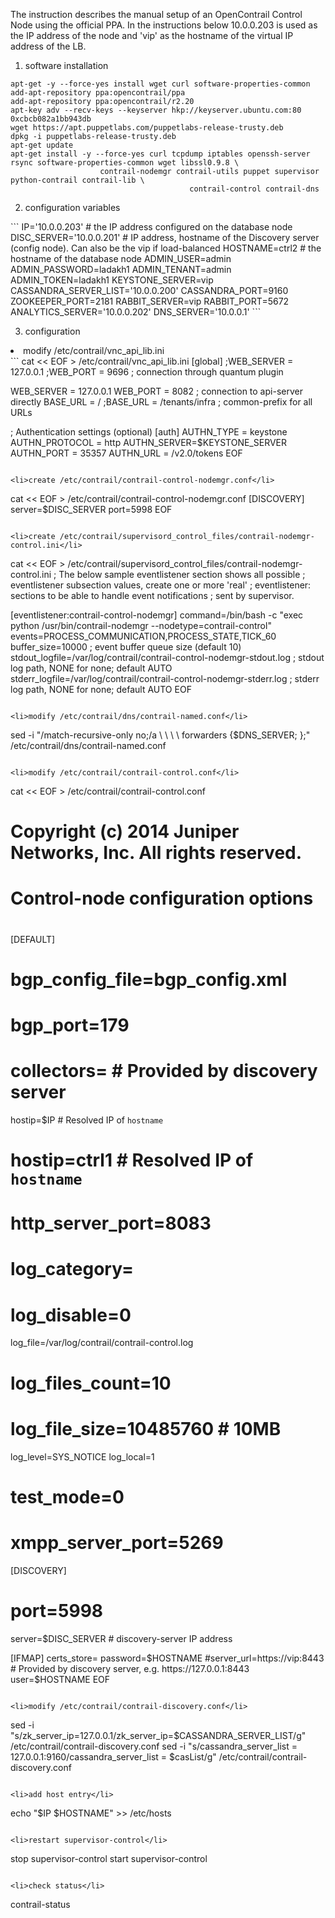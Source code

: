 The instruction describes the manual setup of an OpenContrail Control Node using
the official PPA. In the instructions below 10.0.0.203 is used as the IP address
of the node and 'vip' as the hostname of the virtual IP address of the LB.

<ol>
<li>software installation</li>
</ol>

```
apt-get -y --force-yes install wget curl software-properties-common
add-apt-repository ppa:opencontrail/ppa
add-apt-repository ppa:opencontrail/r2.20
apt-key adv --recv-keys --keyserver hkp://keyserver.ubuntu.com:80 0xcbcb082a1bb943db
wget https://apt.puppetlabs.com/puppetlabs-release-trusty.deb
dpkg -i puppetlabs-release-trusty.deb
apt-get update
apt-get install -y --force-yes curl tcpdump iptables openssh-server rsync software-properties-common wget libssl0.9.8 \
					contrail-nodemgr contrail-utils puppet supervisor python-contrail contrail-lib \
                                        contrail-control contrail-dns
```

<ol start=2>
<li>configuration variables</li>
</ol>
```
IP='10.0.0.203' # the IP address configured on the database node
DISC_SERVER='10.0.0.201' # IP address, hostname of the Discovery server (config node). Can also be the vip if load-balanced
HOSTNAME=ctrl2 # the hostname of the database node
ADMIN_USER=admin
ADMIN_PASSWORD=ladakh1
ADMIN_TENANT=admin
ADMIN_TOKEN=ladakh1
KEYSTONE_SERVER=vip
CASSANDRA_SERVER_LIST='10.0.0.200'
CASSANDRA_PORT=9160
ZOOKEEPER_PORT=2181
RABBIT_SERVER=vip
RABBIT_PORT=5672
ANALYTICS_SERVER='10.0.0.202'
DNS_SERVER='10.0.0.1'
```

<ol start=3>
<li>configuration</li>
</ol>

<li>modify /etc/contrail/vnc_api_lib.ini</li>
```
cat << EOF > /etc/contrail/vnc_api_lib.ini
[global]
;WEB_SERVER = 127.0.0.1
;WEB_PORT = 9696  ; connection through quantum plugin

WEB_SERVER = 127.0.0.1
WEB_PORT = 8082 ; connection to api-server directly
BASE_URL = /
;BASE_URL = /tenants/infra ; common-prefix for all URLs

; Authentication settings (optional)
[auth]
AUTHN_TYPE = keystone
AUTHN_PROTOCOL = http
AUTHN_SERVER=$KEYSTONE_SERVER
AUTHN_PORT = 35357
AUTHN_URL = /v2.0/tokens
EOF
```

<li>create /etc/contrail/contrail-control-nodemgr.conf</li>
```
cat << EOF > /etc/contrail/contrail-control-nodemgr.conf
[DISCOVERY]
server=$DISC_SERVER
port=5998
EOF
```

<li>create /etc/contrail/supervisord_control_files/contrail-nodemgr-control.ini</li>
```
cat << EOF > /etc/contrail/supervisord_control_files/contrail-nodemgr-control.ini
; The below sample eventlistener section shows all possible
; eventlistener subsection values, create one or more 'real'
; eventlistener: sections to be able to handle event notifications
; sent by supervisor.

[eventlistener:contrail-control-nodemgr]
command=/bin/bash -c "exec python /usr/bin/contrail-nodemgr --nodetype=contrail-control"
events=PROCESS_COMMUNICATION,PROCESS_STATE,TICK_60
buffer_size=10000                ; event buffer queue size (default 10)
stdout_logfile=/var/log/contrail/contrail-control-nodemgr-stdout.log ; stdout log path, NONE for none; default AUTO
stderr_logfile=/var/log/contrail/contrail-control-nodemgr-stderr.log ; stderr log path, NONE for none; default AUTO
EOF
```

<li>modify /etc/contrail/dns/contrail-named.conf</li>
```
sed -i "/match-recursive-only no;/a \ \ \ \ forwarders {$DNS_SERVER; };" /etc/contrail/dns/contrail-named.conf
```

<li>modify /etc/contrail/contrail-control.conf</li>
```
cat << EOF > /etc/contrail/contrail-control.conf
#
# Copyright (c) 2014 Juniper Networks, Inc. All rights reserved.
#
# Control-node configuration options
#

[DEFAULT]
# bgp_config_file=bgp_config.xml
# bgp_port=179
# collectors= # Provided by discovery server
  hostip=$IP # Resolved IP of `hostname`
#  hostip=ctrl1 # Resolved IP of `hostname`
# http_server_port=8083
# log_category=
# log_disable=0
  log_file=/var/log/contrail/contrail-control.log
# log_files_count=10
# log_file_size=10485760 # 10MB
  log_level=SYS_NOTICE
  log_local=1
# test_mode=0
# xmpp_server_port=5269

[DISCOVERY]
# port=5998
  server=$DISC_SERVER # discovery-server IP address

[IFMAP]
  certs_store=
  password=$HOSTNAME
  #server_url=https://vip:8443 # Provided by discovery server, e.g. https://127.0.0.1:8443
  user=$HOSTNAME
EOF
```

<li>modify /etc/contrail/contrail-discovery.conf</li>
```
sed -i "s/zk_server_ip=127.0.0.1/zk_server_ip=$CASSANDRA_SERVER_LIST/g" /etc/contrail/contrail-discovery.conf
sed -i "s/cassandra_server_list = 127.0.0.1:9160/cassandra_server_list = $casList/g" /etc/contrail/contrail-discovery.conf
``` 

<li>add host entry</li>
```
echo "$IP $HOSTNAME" >> /etc/hosts
```

<li>restart supervisor-control</li>
```
stop supervisor-control
start supervisor-control
```

<li>check status</li>
```
contrail-status
```
